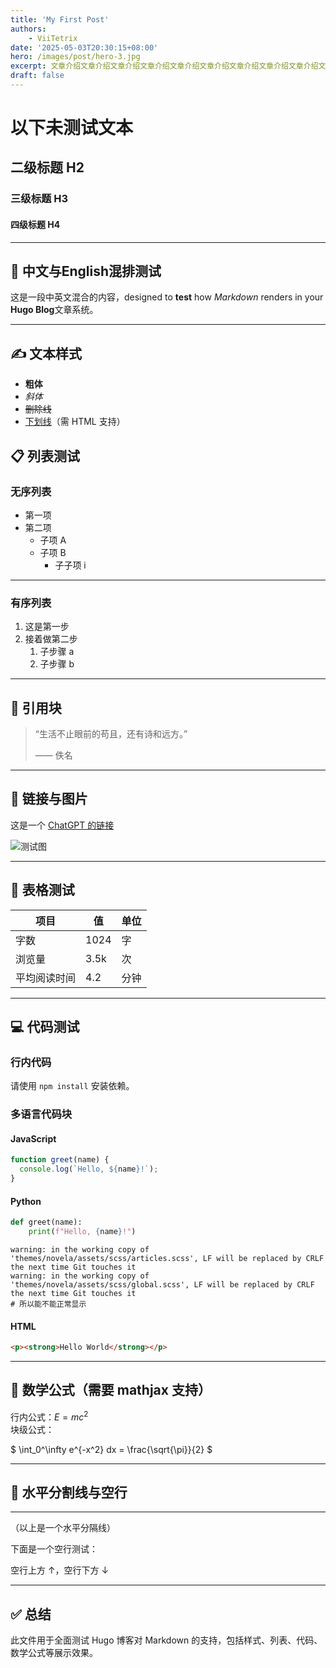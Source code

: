 ```yaml
---
title: 'My First Post'
authors:
    - ViiTetrix
date: '2025-05-03T20:30:15+08:00'
hero: /images/post/hero-3.jpg
excerpt: 文章介绍文章介绍文章介绍文章介绍文章介绍文章介绍文章介绍文章介绍文章介绍文章介绍文章介绍文章介绍文章介绍
draft: false
---
```


# 以下未测试文本

## 二级标题 H2

### 三级标题 H3

#### 四级标题 H4

---

## 📌 中文与English混排测试

这是一段中英文混合的内容，designed to **test** how _Markdown_ renders in your **Hugo Blog**文章系统。

---

## ✍️ 文本样式

- **粗体**
- *斜体*
- ~~删除线~~
- <u>下划线</u>（需 HTML 支持）

## 📋 列表测试

### 无序列表

- 第一项
- 第二项
  - 子项 A
  - 子项 B
    - 子子项 i
---
### 有序列表

1. 这是第一步
2. 接着做第二步
   1. 子步骤 a
   2. 子步骤 b

---

## 💬 引用块

> “生活不止眼前的苟且，还有诗和远方。”  
>
> —— 佚名

---

## 🔗 链接与图片

这是一个 [ChatGPT 的链接](https://chat.openai.com)

![测试图](https://via.placeholder.com/300x100.png?text=Test+Image)

---

## 🧮 表格测试

| 项目        | 值     | 单位   |
|-------------|--------|--------|
| 字数        | 1024   | 字     |
| 浏览量      | 3.5k   | 次     |
| 平均阅读时间 | 4.2    | 分钟   |

---

## 💻 代码测试

### 行内代码

请使用 `npm install` 安装依赖。

### 多语言代码块

#### JavaScript

```js
function greet(name) {
  console.log(`Hello, ${name}!`);
}
```

#### Python

```python
def greet(name):
    print(f"Hello, {name}!")
```

```plaintext
warning: in the working copy of 'themes/novela/assets/scss/articles.scss', LF will be replaced by CRLF the next time Git touches it
warning: in the working copy of 'themes/novela/assets/scss/global.scss', LF will be replaced by CRLF the next time Git touches it
# 所以能不能正常显示
```

#### HTML

```html
<p><strong>Hello World</strong></p>
```

---

## 📐 数学公式（需要 mathjax 支持）

行内公式：$E = mc^2$  
块级公式：

$
\int_0^\infty e^{-x^2} dx = \frac{\sqrt{\pi}}{2}
$

---

## 📎 水平分割线与空行

---

（以上是一个水平分隔线）

下面是一个空行测试：

  
空行上方 ↑，空行下方 ↓

---

## ✅ 总结

此文件用于全面测试 Hugo 博客对 Markdown 的支持，包括样式、列表、代码、数学公式等展示效果。
